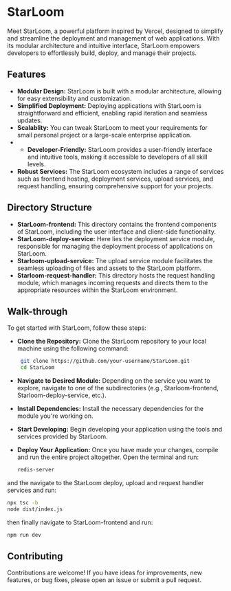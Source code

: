# StarLoom

Meet StarLoom, a powerful platform inspired by Vercel, designed to simplify and streamline the deployment and management of web applications. With its modular architecture and intuitive interface, StarLoom empowers developers to effortlessly build, deploy, and manage their projects.

## Features

- **Modular Design:** StarLoom is built with a modular architecture, allowing for easy extensibility and customization.
- **Simplified Deployment:** Deploying applications with StarLoom is straightforward and efficient, enabling rapid iteration and seamless updates.
- **Scalablity:** You can tweak StarLoom to meet your requirements for small personal project or a large-scale enterprise application.
- - **Developer-Friendly:** StarLoom provides a user-friendly interface and intuitive tools, making it accessible to developers of all skill levels.
- **Robust Services:** The StarLoom ecosystem includes a range of services such as frontend hosting, deployment services, upload services, and request handling, ensuring comprehensive support for your projects.

## Directory Structure

- **StarLoom-frontend:** This directory contains the frontend components of StarLoom, including the user interface and client-side functionality.
- **StarLoom-deploy-service:** Here lies the deployment service module, responsible for managing the deployment process of applications on StarLoom.
- **Starloom-upload-service:** The upload service module facilitates the seamless uploading of files and assets to the StarLoom platform.
- **Starloom-request-handler:** This directory hosts the request handling module, which manages incoming requests and directs them to the appropriate resources within the StarLoom environment.

## Walk-through

To get started with StarLoom, follow these steps:

- **Clone the Repository:** Clone the StarLoom repository to your local machine using the following command:

   ```bash
    git clone https://github.com/your-username/StarLoom.git
    cd StarLoom
   ```
- **Navigate to Desired Module:** Depending on the service you want to explore, navigate to one of the subdirectories (e.g., Starloom-frontend, Starloom-deploy-service, etc.).
- **Install Dependencies:** Install the necessary dependencies for the module you're working on.
- **Start Developing:** Begin developing your application using the tools and services provided by StarLoom.
- **Deploy Your Application:** Once you have made your changes, compile and run the entire project altogether. Open the terminal and run:
  ```bash
  redis-server
  ```
and the navigate to the StarLoom deploy, upload and request handler services and run:
  ```bash
  npx tsc -b
  node dist/index.js
  ```
then finally navigate to StarLoom-frontend and run:
  ```bash
  npm run dev
  ```
## Contributing

Contributions are welcome! If you have ideas for improvements, new features, or bug fixes, please open an issue or submit a pull request.
